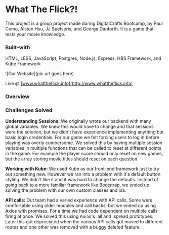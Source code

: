 # What The Flick?!

This project is a group project made during DigitalCrafts Bootcamp, by Paul Como,
Alston Hsu, JJ Spetseris, and George Danforth. It is a game that tests your movie
knowledge.

### Built-with
HTML, LESS, JavaScript, Postgres, Node.js, Express, HBS Framework, and Kube Framework


![Our Website](pic url goes here)

Live @ [www.whattheflick.info](http://www.whattheflick.info)

### Overview


### Challenges Solved
**Understanding Sessions:** We originally wrote our backend with many global variables.
We knew this would have to change and that sessions were the solution, but we didn't
have experience implementing anything but basic login credentials. For our game we
felt forcing users to log in before playing was overly cumbersome. We solved this by
having multiple session variables in multiple functions that can be called to reset
at different points in the game. For example the player score should only reset on
new games, but the array storing movie titles should reset on each question.

**Working with Kube:** We used Kube as our front-end framework just to try out something new.
However we ran into a problem with it's default button styling. We didn't like it and
it was hard to change the defaults. Instead of going back to a more familiar framework
like Bootstrap, we ended up solving the problem with our own custom classes and ids.

**API calls:** Out team had a varied experience with API calls. Some were comfortable
using older modules and call backs, but we ended up using Axios with promises. For a time
we had code dependent on multiple calls firing at once. We solved this using Axios's
.all and .spread prototypes. Later this got depreciated when the various API calls
got moved to different routes and one other was removed with a buggy deleted feature.
